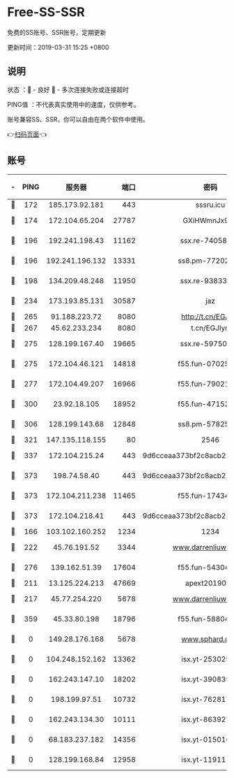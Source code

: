 # Free-SS-SSR

免费的SS账号、SSR账号，定期更新

更新时间：2019-03-31 15:25 +0800

## 说明

状态     ：🙂 - 良好 🙁 - 多次连接失败或连接超时

PING值   ：不代表真实使用中的速度，仅供参考。

账号兼容SS、SSR，你可以自由在两个软件中使用。

👉[扫码页面](https://liesauer.github.io/Free-SS-SSR/)👈

## 账号

|-|PING|服务器|端口|密码|加密方式|区域|
|:----:|:----:|:-----:|-----:|:----:|:----:|:----:|
|🙂|172|185.173.92.181|443|sssru.icu|rc4-md5|RU|
|🙂|174|172.104.65.204|27787|GXiHWmnJx94S|aes-256-cfb|JP|
|🙂|196|192.241.198.43|11162|ssx.re-74058844|aes-256-cfb|US|
|🙂|196|192.241.196.132|13331|ss8.pm-77202477|aes-256-cfb|US|
|🙂|198|134.209.48.248|11950|ssx.re-93833842|aes-256-cfb|US|
|🙂|234|173.193.85.131|30587|jaz|aes-256-cfb|US|
|🙂|265|91.188.223.72|8080|http://t.cn/EGJIyrl|rc4-md5|RU|
|🙂|267|45.62.233.234|8080|t.cn/EGJIyrl|rc4-md5|CA|
|🙂|275|128.199.167.40|19665|ssx.re-59750584|aes-256-cfb|SG|
|🙂|275|172.104.46.121|14818|f55.fun-07025782|aes-256-cfb|SG|
|🙂|277|172.104.49.207|16966|f55.fun-79021247|aes-256-cfb|SG|
|🙂|300|23.92.18.105|18952|f55.fun-47152310|aes-256-cfb|US|
|🙂|306|128.199.143.68|12848|ss8.pm-57825302|aes-256-cfb|SG|
|🙂|321|147.135.118.155|80|2546|chacha20|US|
|🙂|337|172.104.215.24|443|9d6cceaa373bf2c8acb22e60b6a58be6|aes-256-cfb|US|
|🙂|373|198.74.58.40|443|9d6cceaa373bf2c8acb22e60b6a58be6|aes-256-cfb|US|
|🙂|373|172.104.211.238|11465|f55.fun-17434247|aes-256-cfb|US|
|🙂|373|172.104.218.41|443|9d6cceaa373bf2c8acb22e60b6a58be6|aes-256-cfb|US|
|🙂|166|103.102.160.252|1234|1234|rc4-md5|JP|
|🙂|222|45.76.191.52|3344|www.darrenliuwei.com|aes-256-cfb|JP|
|🙂|276|139.162.51.39|17604|f55.fun-54304420|aes-256-cfb|SG|
|🙁|211|13.125.224.213|47669|apext2019001|chacha20|KR|
|🙁|217|45.77.254.220|5678|www.darrenliuwei.com|aes-256-cfb|SG|
|🙁|359|45.33.80.198|18796|f55.fun-58804733|aes-256-cfb|US|
|🙁|0|149.28.176.168|5678|www.sphard.com|aes-256-cfb|AU|
|🙁|0|104.248.152.162|13362|isx.yt-25302906|aes-256-cfb|SG|
|🙁|0|162.243.147.10|18202|isx.yt-39083950|aes-256-cfb|US|
|🙁|0|198.199.97.51|10732|isx.yt-76281736|aes-256-cfb|US|
|🙁|0|162.243.134.30|10111|isx.yt-86392751|aes-256-cfb|US|
|🙁|0|68.183.237.182|14356|isx.yt-01501633|aes-256-cfb|SG|
|🙁|0|128.199.168.84|12958|isx.yt-11911105|aes-256-cfb|SG|
